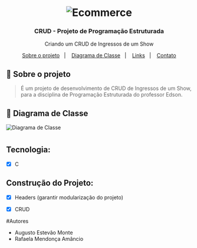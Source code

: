 <h1 align="center">
    <img alt="Ecommerce" src="https://github.com/AugustoEstevaoMonte/Teste/blob/main/images/src/external-content.duckduckgo.com.png" />
</h1>

<h3 align="center">
  CRUD - Projeto de Programação Estruturada 
</h3>

<p align="center">Criando um CRUD de Ingressos de um Show </p>


<p align="center">
  <a href="#-sobre">Sobre o projeto</a>&nbsp;&nbsp;&nbsp;|&nbsp;&nbsp;&nbsp;
  <a href="#-diagrama">Diagrama de Classe</a>&nbsp;&nbsp;&nbsp;|&nbsp;&nbsp;&nbsp;
  <a href="#-links">Links</a>&nbsp;&nbsp;&nbsp;|&nbsp;&nbsp;&nbsp;
  <a href="#-contato">Contato</a>
</p>

## :page_with_curl: Sobre o projeto <a name="-sobre"/></a>

> É um projeto de desenvolvimento de CRUD de Ingressos de um Show, para a disciplina de Programação Estruturada do professor Edson. 


## :page_with_curl: Diagrama de Classe <a name="-diagrama"/></a>
<img alt="Diagrama de Classe" src="https://github.com/AugustoEstevaoMonte/Teste/blob/main/images/src/Copy%20of%20Untitled%20Diagram(2).png" />
<h1 align="center">
   
</h1>

## Tecnologia:
- [x] C <br>

## Construção do Projeto:
- [x] Headers (garantir modularização do projeto)<br>
- [x] CRUD <br>


#Autores
- Augusto Estevão Monte
- Rafaela Mendonça Amâncio



